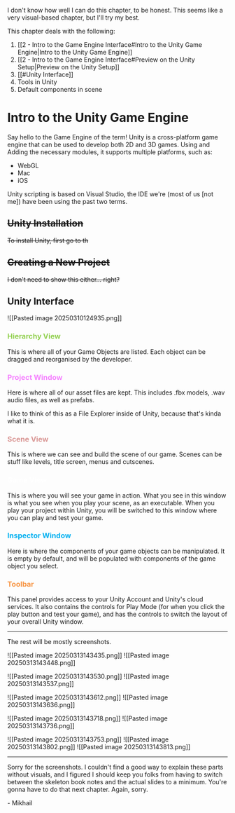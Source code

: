 I don't know how well I can do this chapter, to be honest. This seems like a very visual-based chapter, but I'll try my best.

This chapter deals with the following:

1. [[2 - Intro to the Game Engine Interface#Intro to the Unity Game Engine|Intro to the Unity Game Engine]]
2. [[2 - Intro to the Game Engine Interface#Preview on the Unity Setup|Preview on the Unity Setup]]
3. [[#Unity Interface]]
4. Tools in Unity
5. Default components in scene

# Intro to the Unity Game Engine

Say hello to the Game Engine of the term! Unity is a cross-platform game engine that can be used to develop both 2D and 3D games. Using and Adding the necessary modules, it supports multiple platforms, such as:
- WebGL
- Mac
- iOS

Unity scripting is based on Visual Studio, the IDE we're (most of us \[not me]) have been using the past two terms.

## ~~Unity Installation~~
~~To install Unity, first go to th~~

## ~~Creating a New Project~~
~~I don't need to show this either... right?~~


## Unity Interface
![[Pasted image 20250310124935.png]]

### <font color="#92d050">Hierarchy View</font>
This is where all of your Game Objects are listed. Each object can be dragged and reorganised by the developer.

### <font color="#f583ff">Project Window</font>
Here is where all of our asset files are kept. This includes .fbx models, .wav audio files, as well as prefabs.

I like to think of this as a File Explorer inside of Unity, because that's kinda what it is.

### <font color="#d99694">Scene View</font>
This is where we can see and build the scene of our game. Scenes can be stuff like levels, title screen, menus and cutscenes.

### <font color="#ffffff">Game View</font>
This is where you will see your game in action. What you see in this window is what you see when you play your scene, as an executable. When you play your project within Unity, you will be switched to this window where you can play and test your game.

### <font color="#00b0f0">Inspector Window</font>
Here is where the components of your game objects can be manipulated. It is empty by default, and will be populated with components of the game object you select.

### <font color="#f79646">Toolbar</font>
This panel provides access to your Unity Account and Unity's cloud services. It also contains the controls for Play Mode (for when you click the play button and test your game), and has the controls to switch the layout of your overall Unity window.

---

The rest will be mostly screenshots.

![[Pasted image 20250313143435.png]]
![[Pasted image 20250313143448.png]]


![[Pasted image 20250313143530.png]]
![[Pasted image 20250313143537.png]]

![[Pasted image 20250313143612.png]]
![[Pasted image 20250313143636.png]]


![[Pasted image 20250313143718.png]]
![[Pasted image 20250313143736.png]]

![[Pasted image 20250313143753.png]]
![[Pasted image 20250313143802.png]]
![[Pasted image 20250313143813.png]]

---
Sorry for the screenshots. I couldn't find a good way to explain these parts without visuals, and I figured I should keep you folks from having to switch between the skeleton book notes and the actual slides to a minimum. You're gonna have to do that next chapter. Again, sorry.

\- Mikhail

